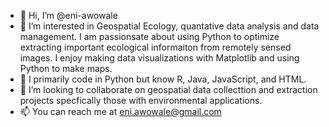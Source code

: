- 👋 Hi, I’m @eni-awowale
- 👀 I’m interested in Geospatial Ecology, quantative data analysis and data management. I am passionsate about using 
Python to optimize extracting important ecological informaiton from remotely sensed images. I enjoy making data visualizations with Matplotlib 
and using Python to make maps.
- 🌱 I primarily code in Python but know R, Java, JavaScript, and HTML.
- 💞️ I’m looking to collaborate on geospatial data collecttion and extraction projects specfically those with environmental applications.
- 📫 You can reach me at eni.awowale@gmail.com

<!---
eni-awowale/eni-awowale is a ✨ special ✨ repository because its `README.md` (this file) appears on your GitHub profile.
You can click the Preview link to take a look at your changes.
--->
